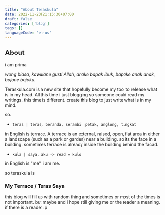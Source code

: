 ```yaml
---
title: "About Teraskula"
date: 2022-11-23T21:15:30+07:00
draft: false
categories: ['blog']
tags: []
languageCode: 'en-us'
---
```


## About

i am prima

*wong biasa, kawulane gusti Allah, anake bapak ibuk, bapake anak anak, bojone bojoku.*

Teraskula.com is a new site that hopefully become my tool to release what is in my head.
All this time i just blogging so someone could read my writings.
this time is different.
create this blog to just write what is in my mind.

so.

- `teras | teras, beranda, serambi, petak, anglong, tingkat` 

in English is terrace.
A terrace is an external, raised, open, flat area in either a landscape (such as a park or garden) near a building.
so its the face in a building. sometimes terrace is already inside the building behind the facad.

- `kula | saya, aku -> read = kulo`

in English is "me",
i am me.

so teraskula is

### My Terrace / Teras Saya

this blog will fill up with random thing and sometimes or most of the times is not important. but maybe and i hope still giving me or the reader a meaning. if there is a reader :p


